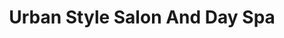 ---
title: "Urban Style Salon And Day Spa"
url: /camas/urban-style-salon-and-day-spa/
shop: beauty
---